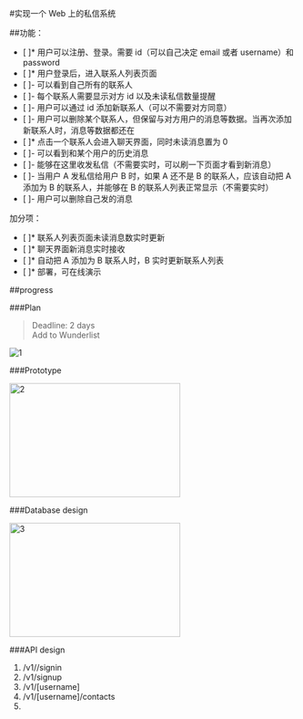 #实现一个 Web 上的私信系统  

##功能：  

- [ ]* 用户可以注册、登录。需要 id（可以自己决定 email 或者 username）和 password  
- [ ]* 用户登录后，进入联系人列表页面  
- [ ]- 可以看到自己所有的联系人  
- [ ]- 每个联系人需要显示对方 id 以及未读私信数量提醒  
- [ ]- 用户可以通过 id 添加新联系人（可以不需要对方同意）  
- [ ]- 用户可以删除某个联系人，但保留与对方用户的消息等数据。当再次添加新联系人时，消息等数据都还在  
- [ ]* 点击一个联系人会进入聊天界面，同时未读消息置为 0  
- [ ]- 可以看到和某个用户的历史消息  
- [ ]- 能够在这里收发私信（不需要实时，可以刷一下页面才看到新消息）  
- [ ]- 当用户 A 发私信给用户 B 时，如果 A 还不是 B 的联系人，应该自动把 A 添加为 B 的联系人，并能够在 B 的联系人列表正常显示（不需要实时）  
- [ ]- 用户可以删除自己发的消息  

加分项：  

- [ ]* 联系人列表页面未读消息数实时更新  
- [ ]* 聊天界面新消息实时接收  
- [ ]* 自动把 A 添加为 B 联系人时，B 实时更新联系人列表  
- [ ]* 部署，可在线演示  

##progress  

###Plan  
>Deadline: 2 days  
>Add to Wunderlist  

![1](http://ww1.sinaimg.cn/large/9f47c048gy1fdlms5yaoqj21kw0zk7wh)

###Prototype  

<img src="http://ww1.sinaimg.cn/large/9f47c048gy1fdlnkpb9msj21kw23vqf5" width = "300" height = "200" alt="2" />

###Database design  

<img src="http://ww1.sinaimg.cn/large/9f47c048gy1fdlnkwyt0cj21kw16oajv" width = "300" height = "200" alt="3" />

###API design  
1. /v1//signin  
2. /v1/signup  
3. /v1/[username]  
4. /v1/[username]/contacts  
5.
